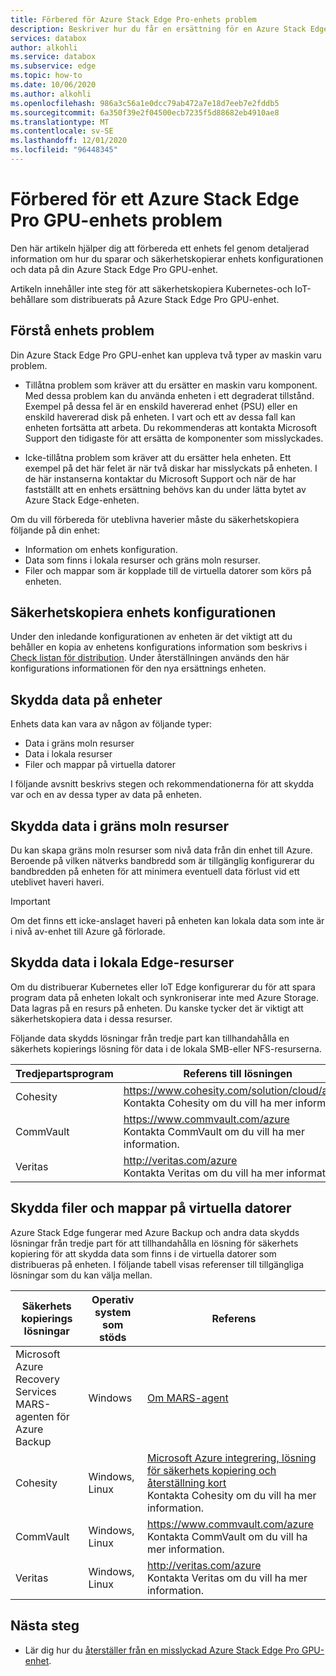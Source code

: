```yaml
---
title: Förbered för Azure Stack Edge Pro-enhets problem
description: Beskriver hur du får en ersättning för en Azure Stack Edge Pro-enhet som misslyckades.
services: databox
author: alkohli
ms.service: databox
ms.subservice: edge
ms.topic: how-to
ms.date: 10/06/2020
ms.author: alkohli
ms.openlocfilehash: 986a3c56a1e0dcc79ab472a7e18d7eeb7e2fddb5
ms.sourcegitcommit: 6a350f39e2f04500ecb7235f5d88682eb4910ae8
ms.translationtype: MT
ms.contentlocale: sv-SE
ms.lasthandoff: 12/01/2020
ms.locfileid: "96448345"
---
```

# <a name="prepare-for-an-azure-stack-edge-pro-gpu-device-failure"></a>Förbered för ett Azure Stack Edge Pro GPU-enhets problem

Den här artikeln hjälper dig att förbereda ett enhets fel genom detaljerad information om hur du sparar och säkerhetskopierar enhets konfigurationen och data på din Azure Stack Edge Pro GPU-enhet. 

Artikeln innehåller inte steg för att säkerhetskopiera Kubernetes-och IoT-behållare som distribuerats på Azure Stack Edge Pro GPU-enhet. 

## <a name="understand-device-failures"></a>Förstå enhets problem

Din Azure Stack Edge Pro GPU-enhet kan uppleva två typer av maskin varu problem.

- Tillåtna problem som kräver att du ersätter en maskin varu komponent. Med dessa problem kan du använda enheten i ett degraderat tillstånd. Exempel på dessa fel är en enskild havererad enhet (PSU) eller en enskild havererad disk på enheten. I vart och ett av dessa fall kan enheten fortsätta att arbeta. Du rekommenderas att kontakta Microsoft Support den tidigaste för att ersätta de komponenter som misslyckades.

- Icke-tillåtna problem som kräver att du ersätter hela enheten. Ett exempel på det här felet är när två diskar har misslyckats på enheten. I de här instanserna kontaktar du Microsoft Support och när de har fastställt att en enhets ersättning behövs kan du under lätta bytet av Azure Stack Edge-enheten.

Om du vill förbereda för uteblivna haverier måste du säkerhetskopiera följande på din enhet:

- Information om enhets konfiguration.
- Data som finns i lokala resurser och gräns moln resurser.
- Filer och mappar som är kopplade till de virtuella datorer som körs på enheten.


## <a name="back-up-device-configuration"></a>Säkerhetskopiera enhets konfigurationen

Under den inledande konfigurationen av enheten är det viktigt att du behåller en kopia av enhetens konfigurations information som beskrivs i [Check listan för distribution](azure-stack-edge-gpu-deploy-checklist.md). Under återställningen används den här konfigurations informationen för den nya ersättnings enheten. 

## <a name="protect-device-data"></a>Skydda data på enheter

Enhets data kan vara av någon av följande typer:

- Data i gräns moln resurser
- Data i lokala resurser
- Filer och mappar på virtuella datorer

I följande avsnitt beskrivs stegen och rekommendationerna för att skydda var och en av dessa typer av data på enheten.

## <a name="protect-data-in-edge-cloud-shares"></a>Skydda data i gräns moln resurser

Du kan skapa gräns moln resurser som nivå data från din enhet till Azure. Beroende på vilken nätverks bandbredd som är tillgänglig konfigurerar du bandbredden på enheten för att minimera eventuell data förlust vid ett uteblivet haveri haveri.

> [!IMPORTANT] 
> Om det finns ett icke-anslaget haveri på enheten kan lokala data som inte är i nivå av-enhet till Azure gå förlorade. 

## <a name="protect-data-in-edge-local-shares"></a>Skydda data i lokala Edge-resurser

Om du distribuerar Kubernetes eller IoT Edge konfigurerar du för att spara program data på enheten lokalt och synkroniserar inte med Azure Storage. Data lagras på en resurs på enheten. Du kanske tycker det är viktigt att säkerhetskopiera data i dessa resurser.

Följande data skydds lösningar från tredje part kan tillhandahålla en säkerhets kopierings lösning för data i de lokala SMB-eller NFS-resurserna. 

| Tredjepartsprogram           | Referens till lösningen                               |
|--------------------------------|---------------------------------------------------------|
| Cohesity                       | https://www.cohesity.com/solution/cloud/azure/ <br> Kontakta Cohesity om du vill ha mer information.          |
| CommVault                      | https://www.commvault.com/azure <br> Kontakta CommVault om du vill ha mer information.          |
| Veritas                        | http://veritas.com/azure <br> Kontakta Veritas om du vill ha mer information.   |


## <a name="protect-files-and-folders-on-vms"></a>Skydda filer och mappar på virtuella datorer

Azure Stack Edge fungerar med Azure Backup och andra data skydds lösningar från tredje part för att tillhandahålla en lösning för säkerhets kopiering för att skydda data som finns i de virtuella datorer som distribueras på enheten. I följande tabell visas referenser till tillgängliga lösningar som du kan välja mellan.


| Säkerhets kopierings lösningar        | Operativ system som stöds   | Referens                                                                |
|-------------------------|----------------|--------------------------------------------------------------------------|
| Microsoft Azure Recovery Services MARS-agenten för Azure Backup | Windows        | [Om MARS-agent](../backup/backup-azure-about-mars.md)    |
| Cohesity                | Windows, Linux | [Microsoft Azure integrering, lösning för säkerhets kopiering och återställning kort](https://www.cohesity.com/solution/cloud/azure) <br>Kontakta Cohesity om du vill ha mer information.                          |
| CommVault               | Windows, Linux | https://www.commvault.com/azure <br>Kontakta CommVault om du vill ha mer information.                          |
| Veritas                 | Windows, Linux | http://veritas.com/azure <br> Kontakta Veritas om du vill ha mer information.                    |



## <a name="next-steps"></a>Nästa steg

- Lär dig hur du [återställer från en misslyckad Azure Stack Edge Pro GPU-enhet](azure-stack-edge-gpu-recover-device-failure.md).